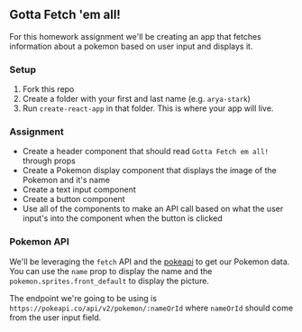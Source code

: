 ## Gotta Fetch 'em all!

For this homework assignment we'll be creating an app that fetches information about
a pokemon based on user input and displays it.

### Setup

1. Fork this repo
2. Create a folder with your first and last name (e.g. `arya-stark`)
3. Run `create-react-app` in that folder. This is where your app will live.

### Assignment

* Create a header component that should read `Gotta Fetch em all!` through props
* Create a Pokemon display component that displays the image of the Pokemon and it's name
* Create a text input component
* Create a button component
* Use all of the components to make an API call based on what the user input's into the component when the button is clicked

### Pokemon API

We'll be leveraging the `fetch` API and the [pokeapi](https://pokeapi.co/docsv2/#pokemon-section) to get our Pokemon data. You can use the `name` prop to display the name and the `pokemon.sprites.front_default` to display the picture.

The endpoint we're going to be using is `https://pokeapi.co/api/v2/pokemon/:nameOrId` where `nameOrId` should come from the user input field.
